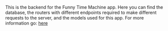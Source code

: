This is the backend for the Funny Time Machine app. Here you can find the database, the routers with different endpoints required to make different requests to the server, and the models used for this app. For more information go: [here](https://github.com/AnjaHrydziushka/funny-time-machine-front/tree/master)